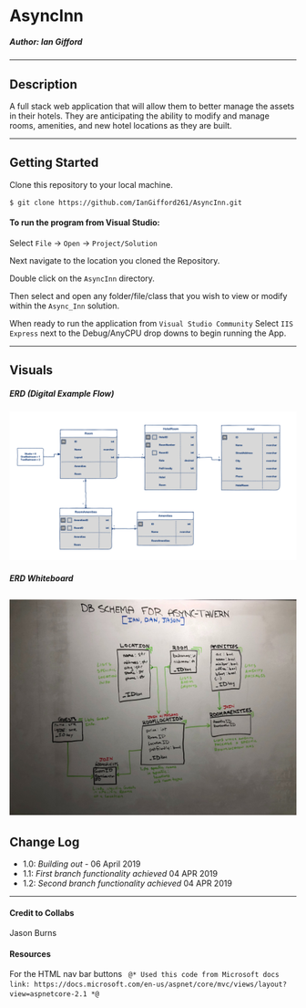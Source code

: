 # AsyncInn

##### *Author: Ian Gifford*

------------------------------

## Description

A full stack web application that will allow them to better manage the assets in their hotels. They are anticipating the ability to modify and manage rooms, amenities, and new hotel locations as they are built.

------------------------------

## Getting Started
Clone this repository to your local machine.
```
$ git clone https://github.com/IanGifford261/AsyncInn.git
```
#### To run the program from Visual Studio:
Select ```File``` -> ```Open``` -> ```Project/Solution```

Next navigate to the location you cloned the Repository.

Double click on the ```AsyncInn``` directory.

Then select and open any folder/file/class that you wish to view or modify within the  ```Async_Inn``` solution.

When ready to run the application from ```Visual Studio Community``` Select ```IIS Express``` next to the Debug/AnyCPU drop downs to begin running the App.


------------------------------

## Visuals

##### ERD (Digital Example Flow)

![DigiERD](https://github.com/IanGifford261/AsyncInn/blob/master/Async_Inn/Async_Inn/Assets/AsyncInn.png)

##### ERD Whiteboard

![Whiteboard](https://github.com/IanGifford261/Data-Structures-And-Algorithms/blob/master/Assets/DBdanjasonian.jpg)
------------------------------

## Change Log
- 1.0: *Building out* - 06 April 2019
- 1.1: *First branch functionality achieved* 04 APR 2019
- 1.2: *Second branch functionality achieved* 04 APR 2019



------------------------------
#### Credit to Collabs ####
Jason Burns

#### Resources
For the HTML nav bar buttons
``` @* Used this code from Microsoft docs link: https://docs.microsoft.com/en-us/aspnet/core/mvc/views/layout?view=aspnetcore-2.1 *@```
